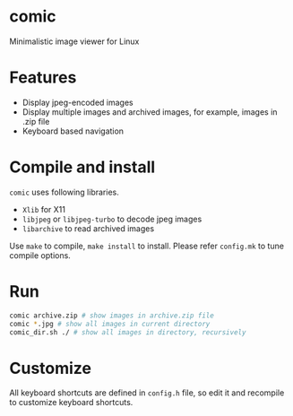 comic
=====

Minimalistic image viewer for Linux

# Features
 - Display jpeg-encoded images
 - Display multiple images and archived images, for example, images in .zip file
 - Keyboard based navigation

# Compile and install

`comic` uses following libraries.

 - `Xlib` for X11
 - `libjpeg` or `libjpeg-turbo` to decode jpeg images
 - `libarchive` to read archived images

Use `make` to compile, `make install` to install. Please refer `config.mk` to tune compile options.

# Run

```sh
comic archive.zip # show images in archive.zip file
comic *.jpg # show all images in current directory
comic_dir.sh ./ # show all images in directory, recursively
```

# Customize

All keyboard shortcuts are defined in `config.h` file, so edit it and recompile to customize keyboard shortcuts.

